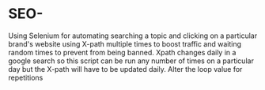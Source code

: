 # SEO-
Using Selenium for automating searching a topic and clicking on a particular brand's website using X-path multiple times to boost traffic and waiting random times to prevent from being banned. Xpath changes daily in a google search so this script can be run any number of times on a particular day but the X-path will have to be updated daily. Alter the loop value for repetitions

